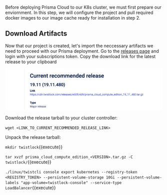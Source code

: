 Before deploying Prisma Cloud to our K8s cluster, we must first prepare our enviornment. In this step, we will configure the project and pull required docker images to our image cache ready for installation in step 2. 



## Download Artifacts

Now that our project is created, let's import the neccessary artifacts we need to proceed with our Prisma deployment. Go to the [releases page](https://docs.twistlock.com/docs/19.11/download/releases.html) and login with your subscriptions token. Copy the download link for the latest release to your clipboard

![alt text](https://raw.githubusercontent.com/jameswhinn/katalabs/master/twistlock-openshift/assets/tlrel.png "Releases")

Download the release tarball to your cluster controller:

`wget <LINK_TO_CURRENT_RECOMMENDED_RELEASE_LINK>`

Unpack the release tarball:

`mkdir twistlock`{{execute}}

`tar xvzf prisma_cloud_compute_edition_<VERSION>.tar.gz -C twistlock/`{{execute}}


`./linux/twistcli console export kubernetes --registry-token <REGISTRY_TOKEN> --persistent-volume-storage 10Gi --persistent-volume-labels "app-volume=twistlock-console" --service-type LoadBalancer`{{execute}} 

